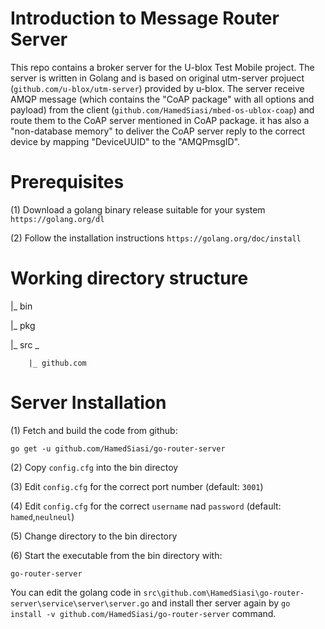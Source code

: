 # Introduction to Message Router Server

This repo contains a broker server for the U-blox Test Mobile project. The server is written in Golang and is based on original utm-server projuect (`github.com/u-blox/utm-server`) provided by u-blox. 
The server receive AMQP message (which contains the "CoAP package" with all options and payload) from the client (`github.com/HamedSiasi/mbed-os-ublox-coap`) and route them to the CoAP server mentioned in CoAP package. it has also a "non-database memory" to deliver the CoAP server reply to the correct device by mapping "DeviceUUID" to the "AMQPmsgID".

# Prerequisites
(1) Download a golang binary release suitable for your system `https://golang.org/dl`

(2) Follow the installation instructions `https://golang.org/doc/install`


# Working directory structure

|_ bin

|_ pkg

|_ src _

        |_ github.com
        
        


# Server Installation

(1) Fetch and build the code from github:

`go get -u github.com/HamedSiasi/go-router-server`


(2) Copy `config.cfg` into the bin directoy

(3) Edit `config.cfg` for the correct port number (default: `3001`)

(4) Edit `config.cfg` for the correct `username` nad `password` (default: `hamed`,`neulneul`)

(5) Change directory to the bin directory

(6) Start the executable from the bin directory with:

`go-router-server`

You can edit the golang code in `src\github.com\HamedSiasi\go-router-server\service\server\server.go`
and install ther server again by `go install -v github.com/HamedSiasi/go-router-server` command.
